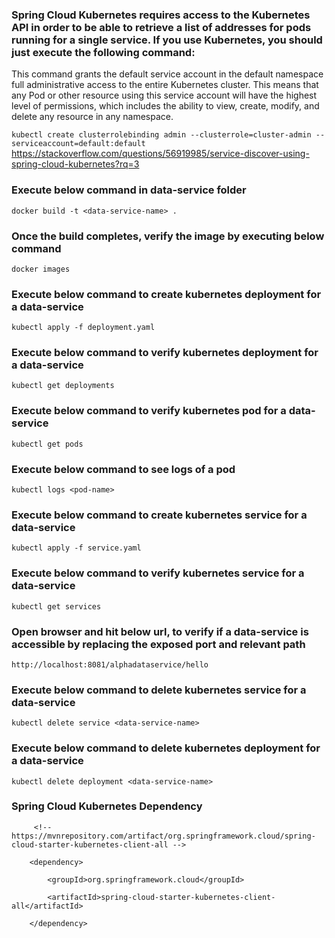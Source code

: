 ### Spring Cloud Kubernetes requires access to the Kubernetes API in order to be able to retrieve a list of addresses for pods running for a single service. If you use Kubernetes, you should just execute the following command:

This command grants the default service account in the default namespace full administrative access to the entire Kubernetes cluster. This means that any Pod or other resource using this service account will have the highest level of permissions, which includes the ability to view, create, modify, and delete any resource in any namespace.

  ```kubectl create clusterrolebinding admin --clusterrole=cluster-admin --serviceaccount=default:default```
  https://stackoverflow.com/questions/56919985/service-discover-using-spring-cloud-kubernetes?rq=3

### Execute below command in data-service folder
   ```docker build -t <data-service-name> .```

### Once the build completes, verify the image by executing below command
  ```docker images```

### Execute below command to create kubernetes deployment for a data-service
  ```kubectl apply -f deployment.yaml```

### Execute below command to verify kubernetes deployment for a data-service
  ```kubectl get deployments```

### Execute below command to verify kubernetes pod for a data-service
  ```kubectl get pods```

### Execute below command to see logs of a pod
  ```kubectl logs <pod-name>```

### Execute below command to create kubernetes service for a data-service
  ```kubectl apply -f service.yaml```

### Execute below command to verify kubernetes service for a data-service
  ```kubectl get services```

### Open browser and hit below url, to verify if a data-service is accessible by replacing the exposed port and relevant path
  ```http://localhost:8081/alphadataservice/hello```

### Execute below command to delete kubernetes service for a data-service
  ```kubectl delete service <data-service-name>```

### Execute below command to delete kubernetes deployment for a data-service
  ```kubectl delete deployment <data-service-name>```

### Spring Cloud Kubernetes Dependency
         <!-- https://mvnrepository.com/artifact/org.springframework.cloud/spring-cloud-starter-kubernetes-client-all -->

		<dependency>

			<groupId>org.springframework.cloud</groupId>

			<artifactId>spring-cloud-starter-kubernetes-client-all</artifactId>

		</dependency>
